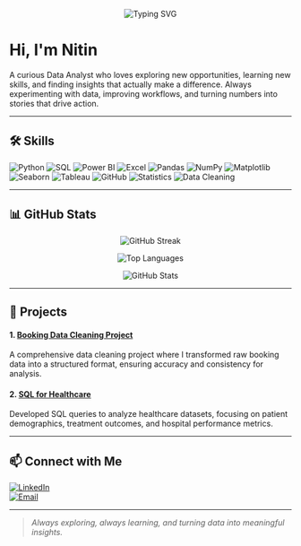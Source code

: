 <p align="center">
  <img src="https://readme-typing-svg.herokuapp.com?font=Fira+Code&size=28&color=0F4C81&center=true&vCenter=true&width=600&lines=Hi,+I'm+Nitin+%7C+Data+Analyst" alt="Typing SVG"/>
</p>

# Hi, I'm Nitin

A curious Data Analyst who loves exploring new opportunities, learning new skills, and finding insights that actually make a difference. Always experimenting with data, improving workflows, and turning numbers into stories that drive action.

---

## 🛠 Skills

![Python](https://img.shields.io/badge/-Python-333333?style=flat-square&logo=python&logoColor=FFDD33)
![SQL](https://img.shields.io/badge/-SQL-333333?style=flat-square&logo=postgresql&logoColor=blue)
![Power BI](https://img.shields.io/badge/-Power%20BI-333333?style=flat-square&logo=powerbi&logoColor=F2C811)
![Excel](https://img.shields.io/badge/-Excel-333333?style=flat-square&logo=microsoft-excel&logoColor=217346)
![Pandas](https://img.shields.io/badge/-Pandas-333333?style=flat-square&logo=pandas&logoColor=150458)
![NumPy](https://img.shields.io/badge/-NumPy-333333?style=flat-square&logo=NumPy&logoColor=013243)
![Matplotlib](https://img.shields.io/badge/-Matplotlib-333333?style=flat-square&logo=matplotlib&logoColor=FF6347)
![Seaborn](https://img.shields.io/badge/-Seaborn-333333?style=flat-square&logo=seaborn&logoColor=4B0082)
![Tableau](https://img.shields.io/badge/-Tableau-333333?style=flat-square&logo=tableau&logoColor=E97627)
![GitHub](https://img.shields.io/badge/-GitHub-333333?style=flat-square&logo=github&logoColor=181717)
![Statistics](https://img.shields.io/badge/-Statistics-333333?style=flat-square&logo=data:image/png;base64)
![Data Cleaning](https://img.shields.io/badge/-Data%20Cleaning-333333?style=flat-square)

---

## 📊 GitHub Stats

<p align="center">
  <img src="https://github-readme-streak-stats.herokuapp.com/?user=Nitinx12&theme=dark" alt="GitHub Streak"/>
</p>
<p align="center">
  <img src="https://github-readme-stats.vercel.app/api/top-langs/?username=Nitinx12&layout=compact&theme=dark" alt="Top Languages"/>
</p>
<p align="center">
  <img src="https://github-readme-stats.vercel.app/api?username=Nitinx12&show_icons=true&theme=dark" alt="GitHub Stats"/>
</p>

---

## 📂 Projects

#### 1. [Booking Data Cleaning Project](https://github.com/Nitinx12/Booking_data_cleaning_project/blob/main/README.md)
A comprehensive data cleaning project where I transformed raw booking data into a structured format, ensuring accuracy and consistency for analysis.

#### 2. [SQL for Healthcare](https://github.com/Nitinx12/SQL_For_Health_care/blob/main/README.md)
Developed SQL queries to analyze healthcare datasets, focusing on patient demographics, treatment outcomes, and hospital performance metrics.

---

## 📫 Connect with Me

[![LinkedIn](https://img.shields.io/badge/LinkedIn-0A66C2?style=flat-square&logo=linkedin&logoColor=white)](https://www.linkedin.com/in/nitin-k-220651351/)  
[![Email](https://img.shields.io/badge/Email-D14836?style=flat-square&logo=gmail&logoColor=white)](mailto:Nitin321x@gmail.com)

---

> *Always exploring, always learning, and turning data into meaningful insights.*
